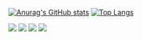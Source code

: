 


[![Anurag's GitHub stats](https://github-readme-stats.vercel.app/api?username=luizdts&show_icons=true&theme=dark)](https://github.com/luizdts)
[![Top Langs](https://github-readme-stats.vercel.app/api/top-langs/?username=luizdts&layout=compact&show_icons=false&theme=dark)](https://github.com/luizdts)

<img src="https://img.shields.io/badge/Python-3776AB?style=for-the-badge&logo=python&logoColor=white" /> <img src="https://img.shields.io/badge/Visual_Studio_Code-0078D4?style=for-the-badge&logo=visual%20studio%20code&logoColor=white" />  <img src="https://img.shields.io/badge/PowerBI-F2C811?style=for-the-badge&logo=Power%20BI&logoColor=white"/>  <a href="https://instagram.com/luizdts"><img src="https://img.shields.io/badge/Instagram-E4405F?style=for-the-badge&logo=instagram&logoColor=white"/></a>



